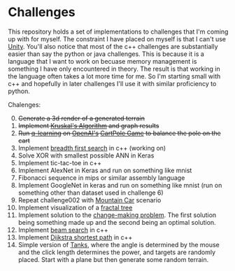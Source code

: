 # Challenges 

This repository holds a set of implementations to challenges that I'm coming up with for myself. The constraint I have placed on myself is that I can't use [Unity](https://unity3d.com/). You'll also notice that most of the c++ challenges are substantially easier than say the python or java challenges. This is because it is a language that I want to work on becuase memory management is something I have only encountered in theory. The result is that working in the language often takes a lot more time for me. So I'm starting small with c++ and hopefully in later challenges I'll use it with similar proficiency to python.

Chalenges:

0. <s>Generate a 3d render of a generated terrain</s>
1. <s>Implement [Kruskal's Algorithm](https://en.wikipedia.org/wiki/Kruskal%27s_algorithm) and graph results</s>
2. <s>Run [q-learning](https://en.wikipedia.org/wiki/Q-learning) on [OpenAI's](https://openai.com/) [CartPole Game](https://gym.openai.com/envs/CartPole-v0/) to balance the pole on the cart</s>
3. Implement [breadth first search](https://en.wikipedia.org/wiki/Breadth-first_search) in c++ (working on)
4. Solve XOR with smallest possible ANN in Keras
5. Implement tic-tac-toe in c++
6. Implement AlexNet in Keras and run on something like mnist
7. Fibonacci sequence in mips or similar assembly language
8. Implement GoogleNet in keras and run on something like mnist (run on something other than dataset used in challenge 6)
9. Repeat challenge002 with [Mountain Car](https://gym.openai.com/envs/MountainCar-v0/) scenario
10. Implement visualization of a [fractal tree](https://en.wikipedia.org/wiki/Fractal_tree_index)
11. Implement solution to the [change-making problem](https://en.wikipedia.org/wiki/Change-making_problem). The first solution being something made up and the second being an optimal solution.
12. Implement [beam search](https://en.wikipedia.org/wiki/Beam_search) in c++
13. Implement [Dijkstra shortest path](https://en.wikipedia.org/wiki/Dijkstra%27s_algorithm) in c++ 
14. Simple version of [Tanks](https://static.giantbomb.com/uploads/original/0/81/268997-pockettanks.jpg), where the angle is determined by the mouse and the click length determines the power, and targets are randomly placed. Start with a plane but then generate some random terrain.
